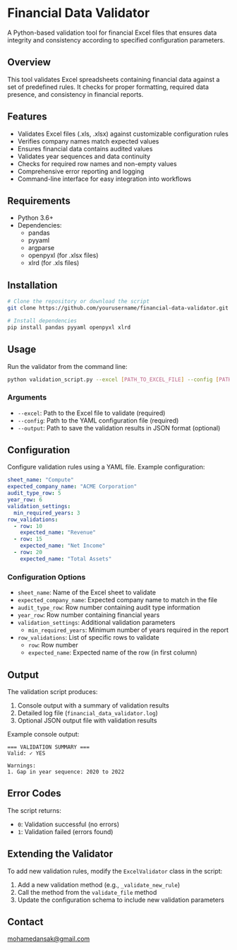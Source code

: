 # Financial Data Validator

A Python-based validation tool for financial Excel files that ensures data integrity and consistency according to specified configuration parameters.

## Overview

This tool validates Excel spreadsheets containing financial data against a set of predefined rules. It checks for proper formatting, required data presence, and consistency in financial reports.

## Features

- Validates Excel files (.xls, .xlsx) against customizable configuration rules
- Verifies company names match expected values
- Ensures financial data contains audited values
- Validates year sequences and data continuity
- Checks for required row names and non-empty values
- Comprehensive error reporting and logging
- Command-line interface for easy integration into workflows

## Requirements

- Python 3.6+
- Dependencies:
  - pandas
  - pyyaml
  - argparse
  - openpyxl (for .xlsx files)
  - xlrd (for .xls files)

## Installation

```bash
# Clone the repository or download the script
git clone https://github.com/yourusername/financial-data-validator.git

# Install dependencies
pip install pandas pyyaml openpyxl xlrd
```

## Usage

Run the validator from the command line:

```bash
python validation_script.py --excel [PATH_TO_EXCEL_FILE] --config [PATH_TO_CONFIG_YAML] --output [OPTIONAL_OUTPUT_JSON_PATH]
```

### Arguments

- `--excel`: Path to the Excel file to validate (required)
- `--config`: Path to the YAML configuration file (required)
- `--output`: Path to save the validation results in JSON format (optional)

## Configuration

Configure validation rules using a YAML file. Example configuration:

```yaml
sheet_name: "Compute"
expected_company_name: "ACME Corporation"
audit_type_row: 5
year_row: 6
validation_settings:
  min_required_years: 3
row_validations:
  - row: 10
    expected_name: "Revenue"
  - row: 15
    expected_name: "Net Income"
  - row: 20
    expected_name: "Total Assets"
```

### Configuration Options

- `sheet_name`: Name of the Excel sheet to validate
- `expected_company_name`: Expected company name to match in the file
- `audit_type_row`: Row number containing audit type information
- `year_row`: Row number containing financial years
- `validation_settings`: Additional validation parameters
  - `min_required_years`: Minimum number of years required in the report
- `row_validations`: List of specific rows to validate
  - `row`: Row number
  - `expected_name`: Expected name of the row (in first column)

## Output

The validation script produces:

1. Console output with a summary of validation results
2. Detailed log file (`financial_data_validator.log`)
3. Optional JSON output file with validation results

Example console output:

```
=== VALIDATION SUMMARY ===
Valid: ✓ YES

Warnings:
1. Gap in year sequence: 2020 to 2022
```

## Error Codes

The script returns:
- `0`: Validation successful (no errors)
- `1`: Validation failed (errors found)

## Extending the Validator

To add new validation rules, modify the `ExcelValidator` class in the script:

1. Add a new validation method (e.g., `_validate_new_rule`)
2. Call the method from the `validate_file` method
3. Update the configuration schema to include new validation parameters


## Contact
mohamedansak@gmail.com